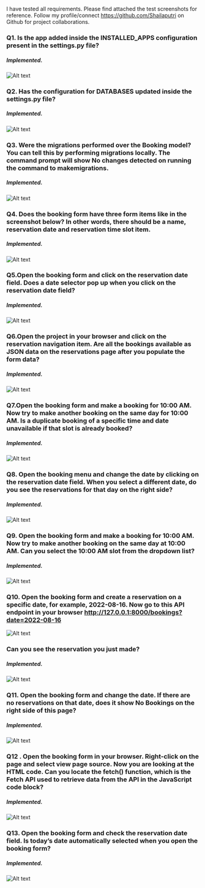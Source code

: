 I have tested all requirements. Please find attached the test screenshots for reference. 
Follow my profile/connect https://github.com/Shailaputri on Github for project collaborations. 



### Q1. Is the app added inside the INSTALLED_APPS configuration present in the settings.py file?    
##### Implemented.  
![Alt text](Attachments/Q1.png?raw=true)&nbsp;   

### Q2. Has the configuration for DATABASES updated inside the settings.py file?   
##### Implemented.  
![Alt text](Attachments/Q2.png?raw=true)&nbsp;  
### Q3. Were the migrations performed over the Booking model? You can tell this by performing migrations locally. The command prompt will show No changes detected on running the command to makemigrations.   
##### Implemented.  
![Alt text](Attachments/Q3.png?raw=true)&nbsp;  
### Q4. Does the booking form have three form items like in the screenshot below? In other words, there should be a name, reservation date and reservation time slot item.   
##### Implemented.  
![Alt text](Attachments/Q4.png?raw=true)&nbsp;  
### Q5.Open the booking form and click on the reservation date field. Does a date selector pop up when you click on the reservation date field?   
##### Implemented.   
![Alt text](Attachments/Q5.png?raw=true)&nbsp;  
### Q6.Open the project in your browser and click on the reservation navigation item. Are all the bookings available as JSON data on the reservations page after you populate the form data?   
##### Implemented.   
![Alt text](Attachments/Q6.png?raw=true)&nbsp;  
### Q7.Open the booking form and make a booking for 10:00 AM. Now try to make another booking on the same day for 10:00 AM.  Is a duplicate booking of a specific time and date unavailable if that slot is already booked?  
##### Implemented.   
![Alt text](Attachments/Q7.png?raw=true)&nbsp;  
### Q8. Open the booking menu and change the date by clicking on the reservation date field. When you select a different date, do you see the reservations for that day on the right side?   
##### Implemented.   
![Alt text](Attachments/Q8.png?raw=true)&nbsp;  
### Q9. Open the booking form and make a booking for 10:00 AM. Now try to make another booking on the same day at 10:00 AM. Can you select the 10:00 AM slot from the dropdown list?   
##### Implemented.     
![Alt text](Attachments/Q9.png?raw=true)&nbsp;  
### Q10. Open the booking form and create a reservation on a specific date, for example, 2022-08-16. Now go to this API endpoint in your browser http://127.0.0.1:8000/bookings?date=2022-08-16  
![Alt text](Attachments/Q1.png?raw=true)&nbsp;  
### Can you see the reservation you just made?  
##### Implemented.     
![Alt text](Attachments/Q10.png?raw=true)&nbsp;  
### Q11. Open the booking form and change the date. If there are no reservations on that date, does it show No Bookings on the right side of this page?
##### Implemented. 
![Alt text](Attachments/Q11.png?raw=true)&nbsp;  
### Q12 . Open the booking form in your browser. Right-click on the page and select view page source. Now you are looking at the HTML code. Can you locate the fetch() function, which is the Fetch API used to retrieve data from the API in the JavaScript code block?
##### Implemented.
![Alt text](Attachments/Q12.png?raw=true)&nbsp;  
### Q13. Open the booking form and check the reservation date field. Is today’s date automatically selected when you open the booking form?    
##### Implemented.     
![Alt text](Attachments/Q13.png?raw=true)&nbsp;  